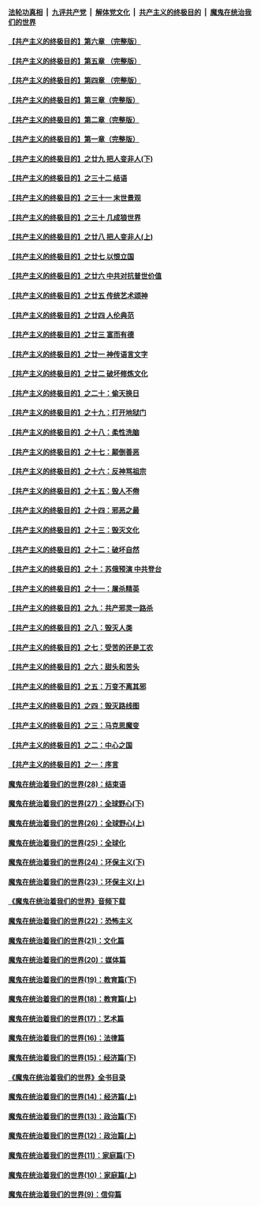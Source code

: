 

####  [法轮功真相](../../../../basic/blob/master/README.md?t=07031231) &nbsp;|&nbsp; [九评共产党](../../../../9ping.md/blob/master/README.md?t=07031231) &nbsp;|&nbsp; [解体党文化](../../../../jtdwh.md/blob/master/README.md?t=07031231)  &nbsp;|&nbsp; [共产主义的终极目的](../../../../gczydzjmd.md/blob/master/README.md?t=07031231) &nbsp;|&nbsp; [魔鬼在统治我们的世界](../../../../mgztzwmdsj.md/blob/master/README.md?t=07031231) 

#### [【共产主义的终极目的】第六章 （完整版）](../pages/nsc422/n11428913.md?t=07031231) 

#### [【共产主义的终极目的】第五章 （完整版）](../pages/nsc422/n11428912.md?t=07031231) 

#### [【共产主义的终极目的】第四章 （完整版）](../pages/nsc422/n11428907.md?t=07031231) 

#### [【共产主义的终极目的】第三章（完整版）](../pages/nsc422/n11428848.md?t=07031231) 

#### [【共产主义的终极目的】第二章（完整版）](../pages/nsc422/n11428831.md?t=07031231) 

#### [【共产主义的终极目的】第一章（完整版）](../pages/nsc422/n11417651.md?t=07031231) 

#### [【共产主义的终极目的】之廿九 把人变非人(下)](../pages/nsc422/n11344140.md?t=07031231) 

#### [【共产主义的终极目的】之三十二 结语](../pages/nsc422/n11360535.md?t=07031231) 

#### [【共产主义的终极目的】之三十一 末世景观](../pages/nsc422/n11351129.md?t=07031231) 

#### [【共产主义的终极目的】之三十 几成狼世界](../pages/nsc422/n11348280.md?t=07031231) 

#### [【共产主义的终极目的】之廿八 把人变非人(上)](../pages/nsc422/n11340492.md?t=07031231) 

#### [【共产主义的终极目的】之廿七 以恨立国](../pages/nsc422/n11336944.md?t=07031231) 

#### [【共产主义的终极目的】之廿六 中共对抗普世价值](../pages/nsc422/n11324785.md?t=07031231) 

#### [【共产主义的终极目的】之廿五 传统艺术颂神](../pages/nsc422/n11296396.md?t=07031231) 

#### [【共产主义的终极目的】之廿四 人伦典范](../pages/nsc422/n11296397.md?t=07031231) 

#### [【共产主义的终极目的】之廿三 富而有德](../pages/nsc422/n11283598.md?t=07031231) 

#### [【共产主义的终极目的】之廿一 神传语言文字](../pages/nsc422/n11263265.md?t=07031231) 

#### [【共产主义的终极目的】之廿二 破坏修炼文化](../pages/nsc422/n11245728.md?t=07031231) 

#### [【共产主义的终极目的】之二十：偷天换日](../pages/nsc422/n11238846.md?t=07031231) 

#### [【共产主义的终极目的】之十九：打开地狱门](../pages/nsc422/n11206376.md?t=07031231) 

#### [【共产主义的终极目的】之十八：柔性洗脑](../pages/nsc422/n11199994.md?t=07031231) 

#### [【共产主义的终极目的】之十七：颠倒善恶](../pages/nsc422/n11179782.md?t=07031231) 

#### [【共产主义的终极目的】之十六：反神骂祖宗](../pages/nsc422/n11166798.md?t=07031231) 

#### [【共产主义的终极目的】之十五：毁人不倦](../pages/nsc422/n11166792.md?t=07031231) 

#### [【共产主义的终极目的】之十四：邪恶之最](../pages/nsc422/n11150249.md?t=07031231) 

#### [【共产主义的终极目的】之十三：毁灭文化](../pages/nsc422/n11135227.md?t=07031231) 

#### [【共产主义的终极目的】之十二：破坏自然](../pages/nsc422/n11135214.md?t=07031231) 

#### [【共产主义的终极目的】之十：苏俄预演 中共登台](../pages/nsc422/n11118424.md?t=07031231) 

#### [【共产主义的终极目的】之十一：屠杀精英](../pages/nsc422/n11118442.md?t=07031231) 

#### [【共产主义的终极目的】之九：共产邪灵一路杀](../pages/nsc422/n11114139.md?t=07031231) 

#### [【共产主义的终极目的】之八：毁灭人类](../pages/nsc422/n11108503.md?t=07031231) 

#### [【共产主义的终极目的】之七：受苦的还是工农](../pages/nsc422/n11101809.md?t=07031231) 

#### [【共产主义的终极目的】之六：甜头和苦头](../pages/nsc422/n11096971.md?t=07031231) 

#### [【共产主义的终极目的】之五：万变不离其邪](../pages/nsc422/n11091285.md?t=07031231) 

#### [【共产主义的终极目的】之四：毁灭路线图](../pages/nsc422/n11086284.md?t=07031231) 

#### [【共产主义的终极目的】之三：马克思魔变](../pages/nsc422/n11061941.md?t=07031231) 

#### [【共产主义的终极目的】之二：中心之国](../pages/nsc422/n11047728.md?t=07031231) 

#### [【共产主义的终极目的】之一：序言](../pages/nsc422/n11086077.md?t=07031231) 

#### [魔鬼在统治着我们的世界(28)：结束语](../pages/nsc422/n10936246.md?t=07031231) 

#### [魔鬼在统治着我们的世界(27)：全球野心(下)](../pages/nsc422/n10928319.md?t=07031231) 

#### [魔鬼在统治着我们的世界(26)：全球野心(上)](../pages/nsc422/n10900318.md?t=07031231) 

#### [魔鬼在统治着我们的世界(25)：全球化](../pages/nsc422/n10788205.md?t=07031231) 

#### [魔鬼在统治着我们的世界(24)：环保主义(下)](../pages/nsc422/n10695307.md?t=07031231) 

#### [魔鬼在统治着我们的世界(23)：环保主义(上)](../pages/nsc422/n10688613.md?t=07031231) 

#### [《魔鬼在统治着我们的世界》音频下载](../pages/nsc422/n10635553.md?t=07031231) 

#### [魔鬼在统治着我们的世界(22)：恐怖主义](../pages/nsc422/n10614727.md?t=07031231) 

#### [魔鬼在统治着我们的世界(21)：文化篇](../pages/nsc422/n10597706.md?t=07031231) 

#### [魔鬼在统治着我们的世界(20)：媒体篇](../pages/nsc422/n10586579.md?t=07031231) 

#### [魔鬼在统治着我们的世界(19)：教育篇(下)](../pages/nsc422/n10564808.md?t=07031231) 

#### [魔鬼在统治着我们的世界(18)：教育篇(上)](../pages/nsc422/n10526970.md?t=07031231) 

#### [魔鬼在统治着我们的世界(17)：艺术篇](../pages/nsc422/n10499093.md?t=07031231) 

#### [魔鬼在统治着我们的世界(16)：法律篇](../pages/nsc422/n10485969.md?t=07031231) 

#### [魔鬼在统治着我们的世界(15)：经济篇(下)](../pages/nsc422/n10469975.md?t=07031231) 

#### [《魔鬼在统治着我们的世界》全书目录](../pages/nsc422/n10464261.md?t=07031231) 

#### [魔鬼在统治着我们的世界(14)：经济篇(上)](../pages/nsc422/n10457370.md?t=07031231) 

#### [魔鬼在统治着我们的世界(13)：政治篇(下)](../pages/nsc422/n10448270.md?t=07031231) 

#### [魔鬼在统治着我们的世界(12)：政治篇(上)](../pages/nsc422/n10444576.md?t=07031231) 

#### [魔鬼在统治着我们的世界(11)：家庭篇(下)](../pages/nsc422/n10440961.md?t=07031231) 

#### [魔鬼在统治着我们的世界(10)：家庭篇(上)](../pages/nsc422/n10435448.md?t=07031231) 

#### [魔鬼在统治着我们的世界(9)：信仰篇](../pages/nsc422/n10432159.md?t=07031231) 


